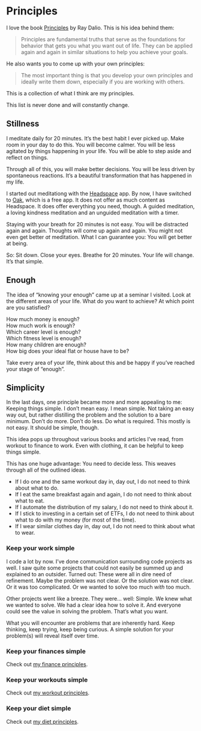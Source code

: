 # Principles

I love the book [Principles](https://amzn.to/2CSDh5M) by Ray Dalio. This is his idea behind them:

> Principles are fundamental truths that serve as the foundations for behavior that gets you what you want out of life. They can be applied again and again in similar situations to help you achieve your goals.

He also wants you to come up with your own principles:

> The most important thing is that you develop your own principles and ideally write them down, especially if you are working with others.

This is a collection of what I think are my principles.

This list is never done and will constantly change.

## Stillness

I meditate daily for 20 minutes. It’s the best habit I ever picked up. Make room in your day to do this. You will become calmer. You will be less agitated by things happening in your life. You will be able to step aside and reflect on things.

Through all of this, you will make better decisions. You will be less driven by spontaneous reactions. It’s a beautiful transformation that has happened in my life.

I started out meditationg with the [Headspace](https://www.headspace.com/) app. By now, I have switched to [Oak](https://www.oakmeditation.com/), which is a free app. It does not offer as much content as Headspace. It does offer everything you need, though. A guided meditation, a loving kindness meditation and an unguided meditation with a timer.

Staying with your breath for 20 minutes is not easy. You will be distracted again and again. Thoughts will come up again and again. You might not even get better _at_ meditation. What I can guarantee you: You will get better at being.

So: Sit down. Close your eyes. Breathe for 20 minutes. Your life will change. It’s that simple.

## Enough

The idea of “knowing your enough” came up at a seminar I visited. Look at the different areas of your life. What do you want to achieve? At which point are you satisfied?

How much money is enough?  
How much work is enough?  
Which career level is enough?  
Which fitness level is enough?  
How many children are enough?  
How big does your ideal flat or house have to be?

Take every area of your life, think about this and be happy if you’ve reached your stage of “enough”.

## Simplicity

In the last days, one principle became more and more appealing to me: Keeping things simple. I don’t mean easy. I mean simple. Not taking an easy way out, but rather distilling the problem and the solution to a bare minimum. Don’t do more. Don’t do less. Do what is required. This mostly is not easy. It should be simple, though.

This idea pops up throughout various books and articles I’ve read, from workout to finance to work. Even with clothing, it can be helpful to keep things simple.

This has one huge advantage: You need to decide less. This weaves through all of the outlined ideas.

- If I do one and the same workout day in, day out, I do not need to think about what to do.
- If I eat the same breakfast again and again, I do not need to think about what to eat.
- If I automate the distribution of my salary, I do not need to think about it.
- If I stick to investing in a certain set of ETFs, I do not need to think about what to do with my money (for most of the time).
- If I wear similar clothes day in, day out, I do not need to think about what to wear.

### Keep your work simple

I code a lot by now. I’ve done communication surrounding code projects as well. I saw quite some projects that could not easily be summed up and explained to an outsider. Turned out: These were all in dire need of refinement. Maybe the problem was not clear. Or the solution was not clear. Or it was too complicated. Or we wanted to solve too much _with_ too much.

Other projects went like a breeze. They were… well: Simple. We knew what we wanted to solve. We had a clear idea how to solve it. And everyone could see the value in solving the problem. That’s what you want.

What you will encounter are problems that are inherently hard. Keep thinking, keep trying, keep being curious. A simple solution for your problem(s) will reveal itself over time.

### Keep your finances simple

Check out [my finance principles](/finance).

### Keep your workouts simple

Check out [my workout principles](/workout).

### Keep your diet simple

Check out [my diet principles](/diet).
